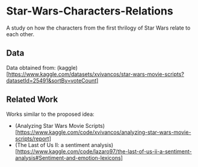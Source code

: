 # Star-Wars-Characters-Relations
A study on how the characters from the first thrilogy of Star Wars relate to each other.
## Data
Data obtained from: (kaggle)[https://www.kaggle.com/datasets/xvivancos/star-wars-movie-scripts?datasetId=25491&sortBy=voteCount]
## Related Work
Works similar to the proposed idea:
- (Analyzing Star Wars Movie Scripts)[https://www.kaggle.com/code/xvivancos/analyzing-star-wars-movie-scripts/report]
- (The Last of Us II: a sentiment analysis)[https://www.kaggle.com/code/lazaro97/the-last-of-us-ii-a-sentiment-analysis#Sentiment-and-emotion-lexicons]
